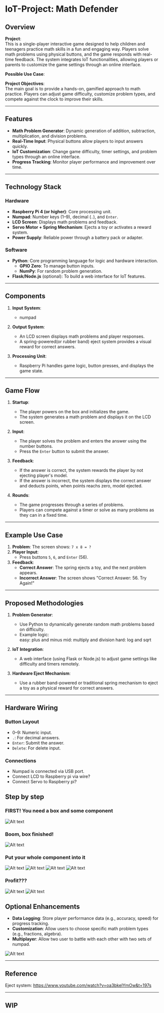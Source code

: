 # IoT-Project: Math Defender

## Overview

**Project**:  
This is a single-player interactive game designed to help children and teenagers practice math skills in a fun and engaging way. Players solve math problems using physical buttons, and the game responds with real-time feedback. The system integrates IoT functionalities, allowing players or parents to customize the game settings through an online interface.

**Possible Use Case**:  


**Project Objectives**:  
The main goal is to provide a hands-on, gamified approach to math practice. Players can adjust game difficulty, customize problem types, and compete against the clock to improve their skills.

---

## Features

- **Math Problem Generator**: Dynamic generation of addition, subtraction, multiplication, and division problems.
- **Real-Time Input**: Physical buttons allow players to input answers quickly.
- **IoT Customization**: Change game difficulty, timer settings, and problem types through an online interface.
- **Progress Tracking**: Monitor player performance and improvement over time.

---

## Technology Stack

### Hardware
- **Raspberry Pi 4 (or higher)**: Core processing unit.
- **Numpad**: Number keys (1–9), decimal (`.`), and `Enter`.
- **LCD Screen**: Displays math problems and feedback.
- **Servo Motor + Spring Mechanism**: Ejects a toy or activates a reward system.
- **Power Supply**: Reliable power through a battery pack or adapter.

### Software
- **Python**: Core programming language for logic and hardware interaction.
  - **GPIO Zero**: To manage button inputs.
  - **NumPy**: For random problem generation.
- **Flask/Node.js** (optional): To build a web interface for IoT features.

---

## Components

1. **Input System**:  
   - numpad
   
2. **Output System**:  
   - An LCD screen displays math problems and player responses.
   - A spring-powered(or rubber band) eject system provides a visual reward for correct answers.

3. **Processing Unit**:  
   - Raspberry Pi handles game logic, button presses, and displays the game state.

---

## Game Flow

1. **Startup**:  
   - The player powers on the box and initializes the game.
   - The system generates a math problem and displays it on the LCD screen.

2. **Input**:  
   - The player solves the problem and enters the answer using the number buttons.
   - Press the `Enter` button to submit the answer.

3. **Feedback**:  
   - If the answer is correct, the system rewards the player by not ejecting player's model.
   - If the answer is incorrect, the system displays the correct answer and deducts points, when points reachs zero, model ejected.

4. **Rounds**:  
   - The game progresses through a series of problems.
   - Players can compete against a timer or solve as many problems as they can in a fixed time.

---

## Example Use Case

1. **Problem**: The screen shows: `7 x 8 = ?`  
2. **Player Input**:  
   - Press buttons `5`, `6`, and `Enter` (56).  
3. **Feedback**:  
   - **Correct Answer**: The spring ejects a toy, and the next problem appears.  
   - **Incorrect Answer**: The screen shows "Correct Answer: 56. Try Again!"  

---

## Proposed Methodologies

1. **Problem Generator**:  
   - Use Python to dynamically generate random math problems based on difficulty.  
   - Example logic:  
     easy: plus and minus
     mid: multiply and division
     hard: log and sqrt

2. **IoT Integration**:  
   - A web interface (using Flask or Node.js) to adjust game settings like difficulty and timers remotely.

3. **Hardware Eject Mechanism**:  
   - Use a rubber band-powered or traditional spring mechanism to eject a toy as a physical reward for correct answers.

---

## Hardware Wiring

### Button Layout
- 0–9: Numeric input.
- `.`: For decimal answers.
- `Enter`: Submit the answer.
- `Delete`: For delete input.

### Connections
- Numpad is connected via USB port.
- Connect LCD to Raspberry pi via wire?
- Connect Servo to Raspberry pi?

## Step by step

### FIRST! You need a box and some component
![Alt text](images/IMG_2330.jpg)
### Boom, box finished!
![Alt text](images/IMG_2341.jpg)
### Put your whole component into it
![Alt text](images/IMG_2342.jpg)
![Alt text](images/IMG_2343.jpg)
![Alt text](images/IMG_2344.jpg)
![Alt text](images/IMG_2345.jpg)

### Profit???
![Alt text](images/IMG_2347.jpg)
![Alt text](images/IMG_2348.jpg)


## Optional Enhancements

- **Data Logging**: Store player performance data (e.g., accuracy, speed) for progress tracking.
- **Customization**: Allow users to choose specific math problem types (e.g., fractions, algebra).
- **Multiplayer**: Allow two user to battle with each other with two sets of numpad.

![Alt text](images/IMG_2331.jpg)

---

## Reference

Eject system: https://www.youtube.com/watch?v=oa3bkelYmOw&t=197s

---

## WIP